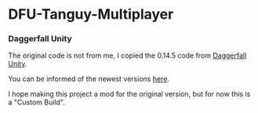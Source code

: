 # DFU-Tanguy-Multiplayer

### Daggerfall Unity

The original code is not from me, I copied the 0.14.5 code from [Daggerfall Unity](https://github.com/Interkarma/daggerfall-unity).

You can be informed of the newest versions [here](https://www.dfworkshop.net/).

I hope making this project a mod for the original version, but for now this is a "Custom Build".
